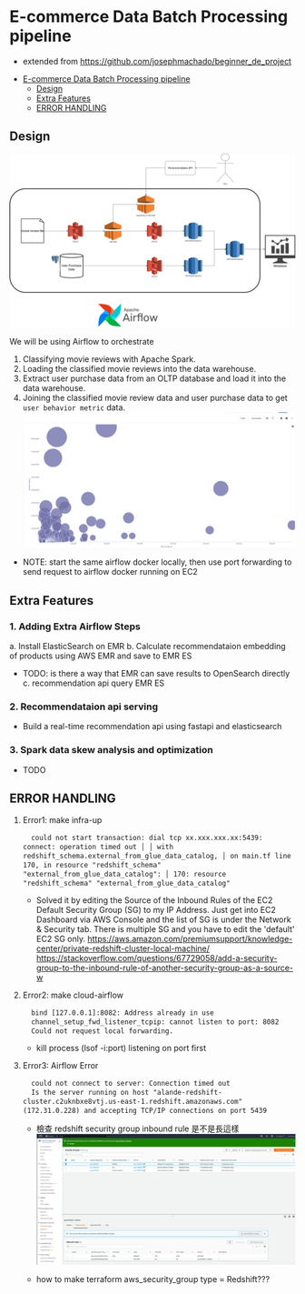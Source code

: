 # E-commerce Data Batch Processing pipeline
* extended from https://github.com/josephmachado/beginner_de_project


- [E-commerce Data Batch Processing pipeline](#e-commerce-data-batch-processing-pipeline)
  - [Design](#design)
  - [Extra Features](#extra-features)
  - [ERROR HANDLING](#error-handling)

## Design
![Data pipeline design](assets/images/de_proj_design.png)

We will be using Airflow to orchestrate

1. Classifying movie reviews with Apache Spark.
2. Loading the classified movie reviews into the data warehouse.
3. Extract user purchase data from an OLTP database and load it into the data warehouse.
4. Joining the classified movie review data and user purchase data to get `user behavior metric` data.
![asd](assets/images/Screenshot2023-03-22.png)
* NOTE: start the same airflow docker locally, then use port forwarding to send request to airflow docker running on EC2

## Extra Features
### 1. Adding Extra Airflow Steps
a. Install ElasticSearch on EMR
b. Calculate recommendataion embedding of products using AWS EMR and save to EMR ES
   * TODO: is there a way that EMR can save results to OpenSearch directly
c. recommendation api query EMR ES

### 2. Recommendataion api serving 
* Build a real-time recommendation api using fastapi and elasticsearch

### 3. Spark data skew analysis and optimization
* TODO

## ERROR HANDLING
1. Error1: make infra-up
   
         could not start transaction: dial tcp xx.xxx.xxx.xx:5439: connect: operation timed out │ │ with redshift_schema.external_from_glue_data_catalog, │ on main.tf line 170, in resource "redshift_schema" "external_from_glue_data_catalog": │ 170: resource "redshift_schema" "external_from_glue_data_catalog"
   * Solved it by editing the Source of the Inbound Rules of the EC2 Default Security Group (SG) to my IP Address. Just get into EC2 Dashboard via AWS Console and the list of SG is under the Network & Security tab. There is multiple SG and you have to edit the 'default' EC2 SG only.
    https://aws.amazon.com/premiumsupport/knowledge-center/private-redshift-cluster-local-machine/
    https://stackoverflow.com/questions/67729058/add-a-security-group-to-the-inbound-rule-of-another-security-group-as-a-source-w

2. Error2: make cloud-airflow 
   
         bind [127.0.0.1]:8082: Address already in use
         channel_setup_fwd_listener_tcpip: cannot listen to port: 8082
         Could not request local forwarding.
   * kill process (lsof -i:port) listening on port first

3. Error3: Airflow Error
   
         could not connect to server: Connection timed out 
         Is the server running on host "alande-redshift-cluster.c2uknbxe8vtj.us-east-1.redshift.amazonaws.com" (172.31.0.228) and accepting TCP/IP connections on port 5439
   * 檢查 redshift security group inbound rule 是不是長這樣 
     ![](assets/images/QXRq2.png)

   * how to make terraform aws_security_group type = Redshift???
